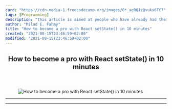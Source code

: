 ```yaml
---
card: "https://cdn-media-1.freecodecamp.org/images/0*_agRQIzQvukx6TC7"
tags: [Programming]
description: "This article is aimed at people who have already had their fi"
author: "Milad E. Fahmy"
title: "How to become a pro with React setState() in 10 minutes"
created: "2021-08-15T23:46:59+02:00"
modified: "2021-08-15T23:46:59+02:00"
---
```

<div class="site-wrapper">
<main id="site-main" class="site-main outer">
<div class="inner">
<article class="post-full post tag-programming tag-javascript tag-react tag-coding tag-tech ">
<header class="post-full-header">
<h1 class="post-full-title">How to become a pro with React setState() in 10 minutes</h1>
</header>
<figure class="post-full-image">
<picture>
<source media="(max-width: 700px)" sizes="1px" srcset="data:image/gif;base64,R0lGODlhAQABAIAAAAAAAP///yH5BAEAAAAALAAAAAABAAEAAAIBRAA7 1w">
<source media="(min-width: 701px)" sizes="(max-width: 800px) 400px,
(max-width: 1170px) 700px,
1400px" srcset="https://cdn-media-1.freecodecamp.org/images/0*_agRQIzQvukx6TC7 300w,
https://cdn-media-1.freecodecamp.org/images/0*_agRQIzQvukx6TC7 600w,
https://cdn-media-1.freecodecamp.org/images/0*_agRQIzQvukx6TC7 1000w,
https://cdn-media-1.freecodecamp.org/images/0*_agRQIzQvukx6TC7 2000w">
<img onerror="this.style.display='none'" src="https://cdn-media-1.freecodecamp.org/images/0*_agRQIzQvukx6TC7" alt="How to become a pro with React setState() in 10 minutes">
</picture>
</figure>
<section class="post-full-content">
<div class="post-content">
</div>
<hr>
<hr>
</section>
</article>
</div>
</main>
</div>
<!-- Google Tag Manager (noscript) -->
<!-- End Google Tag Manager (noscript) -->
